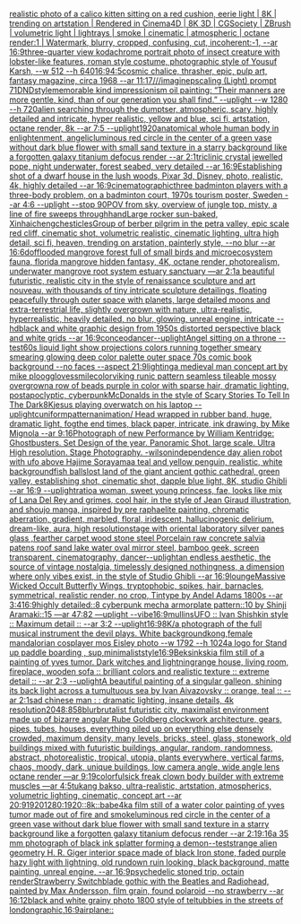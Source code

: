 [realistic photo of a calico kitten sitting on a red cushion, eerie light | 8K | trending on artstation | Rendered in Cinema4D | 8K 3D | CGSociety | ZBrush | volumetric light | lightrays | smoke | cinematic | atmospheric | octane render:1 | Watermark, blurry, cropped, confusing, cut, incoherent:-1, --ar 16:9](https://www.ebank.nz/aiartgenerator?category=realistic%2520photo%2520of%2520a%2520calico%2520kitten%2520sitting%2520on%2520a%2520red%2520cushion%2C%2520eerie%2520light%2520%7C%25208K%2520%7C%2520trending%2520on%2520artstation%2520%7C%2520Rendered%2520in%2520Cinema4D%2520%7C%25208K%25203D%2520%7C%2520CGSociety%2520%7C%2520ZBrush%2520%7C%2520volumetric%2520light%2520%7C%2520lightrays%2520%7C%2520smoke%2520%7C%2520cinematic%2520%7C%2520atmospheric%2520%7C%2520octane%2520render%3A1%2520%7C%2520Watermark%2C%2520blurry%2C%2520cropped%2C%2520confusing%2C%2520cut%2C%2520incoherent%3A-1%2C%2520--ar%252016%3A9)[three-quarter view kodachrome portrait photo of insect creature with lobster-like features, roman style costume, photographic style of Yousuf Karsh, --w 512 --h 640](https://www.ebank.nz/aiartgenerator?category=three-quarter%2520view%2520kodachrome%2520portrait%2520photo%2520of%2520insect%2520creature%2520with%2520lobster-like%2520features%2C%2520roman%2520style%2520costume%2C%2520photographic%2520style%2520of%2520Yousuf%2520Karsh%2C%2520--w%2520512%2520--h%2520640)[16:9](https://www.ebank.nz/aiartgenerator?category=16%3A9)[4:5](https://www.ebank.nz/aiartgenerator?category=4%3A5)[cosmic chalice, thrasher, epic, pulp art, fantasy magazine, circa 1968 --ar 11:17](https://www.ebank.nz/aiartgenerator?category=cosmic%2520chalice%2C%2520thrasher%2C%2520epic%2C%2520pulp%2520art%2C%2520fantasy%2520magazine%2C%2520circa%25201968%2520--ar%252011%3A17)[///imaginepscaling (Light) prompt 71](https://www.ebank.nz/aiartgenerator?category=///imaginepscaling%2520%28Light%29%2520prompt%252071)[DND](https://www.ebank.nz/aiartgenerator?category=DND)[style](https://www.ebank.nz/aiartgenerator?category=style)[memorable kind impressionism oil painting: “Their manners are more gentle, kind, than of our generation you shall find.” --uplight --w 1280 --h 720](https://www.ebank.nz/aiartgenerator?category=memorable%2520kind%2520impressionism%2520oil%2520painting%3A%2520%E2%80%9CTheir%2520manners%2520are%2520more%2520gentle%2C%2520kind%2C%2520than%2520of%2520our%2520generation%2520you%2520shall%2520find.%E2%80%9D%2520--uplight%2520--w%25201280%2520--h%2520720)[alien searching through the dumptser, atmospheric, scary, highly detailed and intricate, hyper realistic, yellow and blue, sci fi, artstation, octane render, 8k --ar 7:5 --uplight](https://www.ebank.nz/aiartgenerator?category=alien%2520searching%2520through%2520the%2520dumptser%2C%2520atmospheric%2C%2520scary%2C%2520highly%2520detailed%2520and%2520intricate%2C%2520hyper%2520realistic%2C%2520yellow%2520and%2520blue%2C%2520sci%2520fi%2C%2520artstation%2C%2520octane%2520render%2C%25208k%2520--ar%25207%3A5%2520--uplight)[1920](https://www.ebank.nz/aiartgenerator?category=1920)[anatomical whole human body in enlightenment, angelic](https://www.ebank.nz/aiartgenerator?category=anatomical%2520whole%2520human%2520body%2520in%2520enlightenment%2C%2520angelic)[luminous red circle in the center of a green vase without dark blue flower with small sand texture in a starry background like a forgotten galaxy titanium defocus render --ar 2:1](https://www.ebank.nz/aiartgenerator?category=luminous%2520red%2520circle%2520in%2520the%2520center%2520of%2520a%2520green%2520vase%2520without%2520dark%2520blue%2520flower%2520with%2520small%2520sand%2520texture%2520in%2520a%2520starry%2520background%2520like%2520a%2520forgotten%2520galaxy%2520titanium%2520defocus%2520render%2520--ar%25202%3A1)[triclinic crystal jewelled pope, night underwater, forest seabed, very detailed --ar 16:9](https://www.ebank.nz/aiartgenerator?category=triclinic%2520crystal%2520jewelled%2520pope%2C%2520night%2520underwater%2C%2520forest%2520seabed%2C%2520very%2520detailed%2520--ar%252016%3A9)[Establishing shot of a dwarf house in the lush woods, Pixar 3d, Disney, photo, realistic, 4k, highly detailed --ar 16:9](https://www.ebank.nz/aiartgenerator?category=Establishing%2520shot%2520of%2520a%2520dwarf%2520house%2520in%2520the%2520lush%2520woods%2C%2520Pixar%25203d%2C%2520Disney%2C%2520photo%2C%2520realistic%2C%25204k%2C%2520highly%2520detailed%2520--ar%252016%3A9)[cinematographic](https://www.ebank.nz/aiartgenerator?category=cinematographic)[three badminton players with a three-body problem, on a badminton court, 1970s tourism poster, Sweden --ar 4:6 --uplight --stop 90](https://www.ebank.nz/aiartgenerator?category=three%2520badminton%2520players%2520with%2520a%2520three-body%2520problem%2C%2520on%2520a%2520badminton%2520court%2C%25201970s%2520tourism%2520poster%2C%2520Sweden%2520--ar%25204%3A6%2520--uplight%2520--stop%252090)[POV from sky, overview of jungle top, misty, a line of fire sweeps through](https://www.ebank.nz/aiartgenerator?category=POV%2520from%2520sky%2C%2520overview%2520of%2520jungle%2520top%2C%2520misty%2C%2520a%2520line%2520of%2520fire%2520sweeps%2520through)[hand](https://www.ebank.nz/aiartgenerator?category=hand)[Large rocker sun-baked, Xinhaicheng](https://www.ebank.nz/aiartgenerator?category=Large%2520rocker%2520sun-baked%2C%2520Xinhaicheng)[chesticles](https://www.ebank.nz/aiartgenerator?category=chesticles)[Group of berber pilgrim in the petra valley, epic scale red cliff, cinematic shot, volumetric realistic, cinematic lighting, ultra high detail, sci fi, heaven, trending on arstation, painterly style, --no blur --ar 16:6](https://www.ebank.nz/aiartgenerator?category=Group%2520of%2520berber%2520pilgrim%2520in%2520the%2520petra%2520valley%2C%2520epic%2520scale%2520red%2520cliff%2C%2520cinematic%2520shot%2C%2520volumetric%2520realistic%2C%2520cinematic%2520lighting%2C%2520ultra%2520high%2520detail%2C%2520sci%2520fi%2C%2520heaven%2C%2520trending%2520on%2520arstation%2C%2520painterly%2520style%2C%2520--no%2520blur%2520--ar%252016%3A6)[dof](https://www.ebank.nz/aiartgenerator?category=dof)[flooded mangrove forest full of small birds and microecosystem fauna, florida mangrove hidden fantasy, 4K, octane render, photorealism, underwater mangrove root system estuary sanctuary —ar 2:1](https://www.ebank.nz/aiartgenerator?category=flooded%2520mangrove%2520forest%2520full%2520of%2520small%2520birds%2520and%2520microecosystem%2520fauna%2C%2520florida%2520mangrove%2520hidden%2520fantasy%2C%25204K%2C%2520octane%2520render%2C%2520photorealism%2C%2520underwater%2520mangrove%2520root%2520system%2520estuary%2520sanctuary%2520%E2%80%94ar%25202%3A1)[a beautiful futuristic, realistic city in the style of renaissance sculpture and art nouveau, with thousands of tiny intricate sculpture detailings, floating peacefully through outer space with planets, large detailed moons and extra-terrestrial life, slightly overgrown with nature, ultra-realistic, hyperrealistic, heavily detailed, no blur, glowing, unreal engine, intricate --hd](https://www.ebank.nz/aiartgenerator?category=a%2520beautiful%2520futuristic%2C%2520realistic%2520city%2520in%2520the%2520style%2520of%2520renaissance%2520sculpture%2520and%2520art%2520nouveau%2C%2520with%2520thousands%2520of%2520tiny%2520intricate%2520sculpture%2520detailings%2C%2520floating%2520peacefully%2520through%2520outer%2520space%2520with%2520planets%2C%2520large%2520detailed%2520moons%2520and%2520extra-terrestrial%2520life%2C%2520slightly%2520overgrown%2520with%2520nature%2C%2520ultra-realistic%2C%2520hyperrealistic%2C%2520heavily%2520detailed%2C%2520no%2520blur%2C%2520glowing%2C%2520unreal%2520engine%2C%2520intricate%2520--hd)[black and white graphic design from 1950s distorted perspective black and white grids --ar 16:9](https://www.ebank.nz/aiartgenerator?category=black%2520and%2520white%2520graphic%2520design%2520from%25201950s%2520distorted%2520perspective%2520black%2520and%2520white%2520grids%2520--ar%252016%3A9)[conceo](https://www.ebank.nz/aiartgenerator?category=conceo)[dancer](https://www.ebank.nz/aiartgenerator?category=dancer)[--uplight](https://www.ebank.nz/aiartgenerator?category=--uplight)[Angel sitting on a throne --test](https://www.ebank.nz/aiartgenerator?category=Angel%2520sitting%2520on%2520a%2520throne%2520--test)[60s liquid light show projections colors running together smeary smearing glowing deep color palette outer space 70s comic book background  --no faces --aspect 21:9](https://www.ebank.nz/aiartgenerator?category=60s%2520liquid%2520light%2520show%2520projections%2520colors%2520running%2520together%2520smeary%2520smearing%2520glowing%2520deep%2520color%2520palette%2520outer%2520space%252070s%2520comic%2520book%2520background%2520%2520--no%2520faces%2520--aspect%252021%3A9)[lighting](https://www.ebank.nz/aiartgenerator?category=lighting)[a medieval man concept art by mike ploog](https://www.ebank.nz/aiartgenerator?category=a%2520medieval%2520man%2520concept%2520art%2520by%2520mike%2520ploog)[gloves](https://www.ebank.nz/aiartgenerator?category=gloves)[smile](https://www.ebank.nz/aiartgenerator?category=smile)[color](https://www.ebank.nz/aiartgenerator?category=color)[viking runic pattern seamless tileable mossy overgrown](https://www.ebank.nz/aiartgenerator?category=viking%2520runic%2520pattern%2520seamless%2520tileable%2520mossy%2520overgrown)[a row of beads purple in color with sparse hair, dramatic lighting, postapoclyptic, cyberpunk](https://www.ebank.nz/aiartgenerator?category=a%2520row%2520of%2520beads%2520purple%2520in%2520color%2520with%2520sparse%2520hair%2C%2520dramatic%2520lighting%2C%2520postapoclyptic%2C%2520cyberpunk)[McDonalds in the style of Scary Stories To Tell In The Dark](https://www.ebank.nz/aiartgenerator?category=McDonalds%2520in%2520the%2520style%2520of%2520Scary%2520Stories%2520To%2520Tell%2520In%2520The%2520Dark)[8K](https://www.ebank.nz/aiartgenerator?category=8K)[jesus playing overwatch on his laptop --uplight](https://www.ebank.nz/aiartgenerator?category=jesus%2520playing%2520overwatch%2520on%2520his%2520laptop%2520--uplight)[cuniform](https://www.ebank.nz/aiartgenerator?category=cuniform)[pattern](https://www.ebank.nz/aiartgenerator?category=pattern)[animation](https://www.ebank.nz/aiartgenerator?category=animation)[/ Head wrapped in rubber band, huge, dramatic light, fog](https://www.ebank.nz/aiartgenerator?category=/%2520Head%2520wrapped%2520in%2520rubber%2520band%2C%2520huge%2C%2520dramatic%2520light%2C%2520fog)[the end times, black paper, intricate, ink drawing, by Mike Mignola --ar 9:16](https://www.ebank.nz/aiartgenerator?category=the%2520end%2520times%2C%2520black%2520paper%2C%2520intricate%2C%2520ink%2520drawing%2C%2520by%2520Mike%2520Mignola%2520--ar%25209%3A16)[Photograph of new Performance by William Kentridge: Ghostbusters. Set Design of the year. Panoramic Shot.  large scale. Ultra High resolution. Stage Photography. -](https://www.ebank.nz/aiartgenerator?category=Photograph%2520of%2520new%2520Performance%2520by%2520William%2520Kentridge%3A%2520Ghostbusters.%2520Set%2520Design%2520of%2520the%2520year.%2520Panoramic%2520Shot.%2520%2520large%2520scale.%2520Ultra%2520High%2520resolution.%2520Stage%2520Photography.%2520-)[wilson](https://www.ebank.nz/aiartgenerator?category=wilson)[independence day alien robot with ufo above Hajime Sorayama](https://www.ebank.nz/aiartgenerator?category=independence%2520day%2520alien%2520robot%2520with%2520ufo%2520above%2520Hajime%2520Sorayama)[a teal and yellow penguin, realistic, white background](https://www.ebank.nz/aiartgenerator?category=a%2520teal%2520and%2520yellow%2520penguin%2C%2520realistic%2C%2520white%2520background)[fish balls](https://www.ebank.nz/aiartgenerator?category=fish%2520balls)[lost land of the giant ancient gothic cathedral, green valley, establishing shot, cinematic shot, dapple blue light, 8K, studio Ghibli --ar 16:9 --uplight](https://www.ebank.nz/aiartgenerator?category=lost%2520land%2520of%2520the%2520giant%2520ancient%2520gothic%2520cathedral%2C%2520green%2520valley%2C%2520establishing%2520shot%2C%2520cinematic%2520shot%2C%2520dapple%2520blue%2520light%2C%25208K%2C%2520studio%2520Ghibli%2520--ar%252016%3A9%2520--uplight)[ratio](https://www.ebank.nz/aiartgenerator?category=ratio)[a woman, sweet young princess, fae, looks like mix of Lana Del Rey and grimes, cool hair, in the style of Jean Giraud illustration, and shoujo manga, inspired by pre raphaelite painting, chromatic aberration, gradient, marbled, floral, iridescent, hallucinogenic delirium, dream-like, aura, high resolution](https://www.ebank.nz/aiartgenerator?category=a%2520woman%2C%2520sweet%2520young%2520princess%2C%2520fae%2C%2520looks%2520like%2520mix%2520of%2520Lana%2520Del%2520Rey%2520and%2520grimes%2C%2520cool%2520hair%2C%2520in%2520the%2520style%2520of%2520Jean%2520Giraud%2520illustration%2C%2520and%2520shoujo%2520manga%2C%2520inspired%2520by%2520pre%2520raphaelite%2520painting%2C%2520chromatic%2520aberration%2C%2520gradient%2C%2520marbled%2C%2520floral%2C%2520iridescent%2C%2520hallucinogenic%2520delirium%2C%2520dream-like%2C%2520aura%2C%2520high%2520resolution)[stage with oriental laboratory silver panes glass ,fearther carpet wood stone steel Porcelain raw concrete salvia patens roof sand lake water oval mirror steel, bamboo geek, screen transparent, cinematography, dancer](https://www.ebank.nz/aiartgenerator?category=stage%2520with%2520oriental%2520laboratory%2520silver%2520panes%2520glass%2520%2Cfearther%2520carpet%2520wood%2520stone%2520steel%2520Porcelain%2520raw%2520concrete%2520salvia%2520patens%2520roof%2520sand%2520lake%2520water%2520oval%2520mirror%2520steel%2C%2520bamboo%2520geek%2C%2520screen%2520transparent%2C%2520cinematography%2C%2520dancer)[--uplight](https://www.ebank.nz/aiartgenerator?category=--uplight)[an endless aesthetic, the source of vintage nostalgia, timelessly designed nothingness, a dimension where only vibes exist, in the style of Studio Ghibli --ar 16:9](https://www.ebank.nz/aiartgenerator?category=an%2520endless%2520aesthetic%2C%2520the%2520source%2520of%2520vintage%2520nostalgia%2C%2520timelessly%2520designed%2520nothingness%2C%2520a%2520dimension%2520where%2520only%2520vibes%2520exist%2C%2520in%2520the%2520style%2520of%2520Studio%2520Ghibli%2520--ar%252016%3A9)[lounge](https://www.ebank.nz/aiartgenerator?category=lounge)[Massive Wicked Occult Butterfly Wings, tryptophobic, spikes, hair, barnacles, symmetrical, realistic render, no crop, Tintype by Andel Adams 1800s --ar 3:4](https://www.ebank.nz/aiartgenerator?category=Massive%2520Wicked%2520Occult%2520Butterfly%2520Wings%2C%2520tryptophobic%2C%2520spikes%2C%2520hair%2C%2520barnacles%2C%2520symmetrical%2C%2520realistic%2520render%2C%2520no%2520crop%2C%2520Tintype%2520by%2520Andel%2520Adams%25201800s%2520--ar%25203%3A4)[16:9](https://www.ebank.nz/aiartgenerator?category=16%3A9)[highly detailed::8 cyberpunk mecha armorplate pattern::10 by Shinji Aramaki::15 —ar 47:82 —uplight --vibe](https://www.ebank.nz/aiartgenerator?category=highly%2520detailed%3A%3A8%2520cyberpunk%2520mecha%2520armorplate%2520pattern%3A%3A10%2520by%2520Shinji%2520Aramaki%3A%3A15%2520%E2%80%94ar%252047%3A82%2520%E2%80%94uplight%2520--vibe)[16:9](https://www.ebank.nz/aiartgenerator?category=16%3A9)[mullins](https://www.ebank.nz/aiartgenerator?category=mullins)[UFO :: Ivan Shishkin style :: Maximum detail :: --ar 3:2 --uplight](https://www.ebank.nz/aiartgenerator?category=UFO%2520%3A%3A%2520Ivan%2520Shishkin%2520style%2520%3A%3A%2520Maximum%2520detail%2520%3A%3A%2520--ar%25203%3A2%2520--uplight)[16:9](https://www.ebank.nz/aiartgenerator?category=16%3A9)[8K](https://www.ebank.nz/aiartgenerator?category=8K)[/a photograph of the full musical instrument the devil plays. White background](https://www.ebank.nz/aiartgenerator?category=/a%2520photograph%2520of%2520the%2520full%2520musical%2520instrument%2520the%2520devil%2520plays.%2520White%2520background)[kong,](https://www.ebank.nz/aiartgenerator?category=kong%2C)[female mandalorian cosplayer mos Eisley photo --w 1792 --h 1024](https://www.ebank.nz/aiartgenerator?category=female%2520mandalorian%2520cosplayer%2520mos%2520Eisley%2520photo%2520--w%25201792%2520--h%25201024)[a logo for Stand up paddle boarding , sup,minimalist](https://www.ebank.nz/aiartgenerator?category=a%2520logo%2520for%2520Stand%2520up%2520paddle%2520boarding%2520%2C%2520sup%2Cminimalist)[style](https://www.ebank.nz/aiartgenerator?category=style)[16:9](https://www.ebank.nz/aiartgenerator?category=16%3A9)[Beksinkski](https://www.ebank.nz/aiartgenerator?category=Beksinkski)[a film still of a painting of yves tumor. Dark witches and lightning](https://www.ebank.nz/aiartgenerator?category=a%2520film%2520still%2520of%2520a%2520painting%2520of%2520yves%2520tumor.%2520Dark%2520witches%2520and%2520lightning)[range house, living room, fireplace, wooden sofa :: brilliant colors and realistic texture :: extreme detail :: --ar 2:3 --uplight](https://www.ebank.nz/aiartgenerator?category=range%2520house%2C%2520living%2520room%2C%2520fireplace%2C%2520wooden%2520sofa%2520%3A%3A%2520brilliant%2520colors%2520and%2520realistic%2520texture%2520%3A%3A%2520extreme%2520detail%2520%3A%3A%2520--ar%25202%3A3%2520--uplight)[A beautiful painting of a singular galleon, shining its back light across a tumultuous sea by Ivan Aivazovsky :: orange, teal :: --ar 2:1](https://www.ebank.nz/aiartgenerator?category=A%2520beautiful%2520painting%2520of%2520a%2520singular%2520galleon%2C%2520shining%2520its%2520back%2520light%2520across%2520a%2520tumultuous%2520sea%2520by%2520Ivan%2520Aivazovsky%2520%3A%3A%2520orange%2C%2520teal%2520%3A%3A%2520--ar%25202%3A1)[sad chinese man : : dramatic lighting, insane details, 4k resolution](https://www.ebank.nz/aiartgenerator?category=sad%2520chinese%2520man%2520%3A%2520%3A%2520dramatic%2520lighting%2C%2520insane%2520details%2C%25204k%2520resolution)[2048:858](https://www.ebank.nz/aiartgenerator?category=2048%3A858)[blur](https://www.ebank.nz/aiartgenerator?category=blur)[brutalist futuristic city, maximalist environment made up of bizarre angular Rube Goldberg clockwork architecture, gears, pipes, tubes, houses, everything piled up on everything else densely crowded, maximum density, many levels, bricks, steel, glass, stonework, old buildings mixed with futuristic buildings, angular, random, randomness, abstract, photorealistic, tropical, utopia, plants everywhere, vertical farms, chaos, moody, dark, unique buildings, low camera angle, wide angle lens octane render —ar 9:19](https://www.ebank.nz/aiartgenerator?category=brutalist%2520futuristic%2520city%2C%2520maximalist%2520environment%2520made%2520up%2520of%2520bizarre%2520angular%2520Rube%2520Goldberg%2520clockwork%2520architecture%2C%2520gears%2C%2520pipes%2C%2520tubes%2C%2520houses%2C%2520everything%2520piled%2520up%2520on%2520everything%2520else%2520densely%2520crowded%2C%2520maximum%2520density%2C%2520many%2520levels%2C%2520bricks%2C%2520steel%2C%2520glass%2C%2520stonework%2C%2520old%2520buildings%2520mixed%2520with%2520futuristic%2520buildings%2C%2520angular%2C%2520random%2C%2520randomness%2C%2520abstract%2C%2520photorealistic%2C%2520tropical%2C%2520utopia%2C%2520plants%2520everywhere%2C%2520vertical%2520farms%2C%2520chaos%2C%2520moody%2C%2520dark%2C%2520unique%2520buildings%2C%2520low%2520camera%2520angle%2C%2520wide%2520angle%2520lens%2520octane%2520render%2520%E2%80%94ar%25209%3A19)[colorful](https://www.ebank.nz/aiartgenerator?category=colorful)[sick freak clown body builder with extreme muscles —ar 4:5](https://www.ebank.nz/aiartgenerator?category=sick%2520freak%2520clown%2520body%2520builder%2520with%2520extreme%2520muscles%2520%E2%80%94ar%25204%3A5)[tukang bakso, ultra-realistic, artstation, atmospherics, volumetric lighting, cinematic, concept art --ar 20:9](https://www.ebank.nz/aiartgenerator?category=tukang%2520bakso%2C%2520ultra-realistic%2C%2520artstation%2C%2520atmospherics%2C%2520volumetric%2520lighting%2C%2520cinematic%2C%2520concept%2520art%2520--ar%252020%3A9)[1920](https://www.ebank.nz/aiartgenerator?category=1920)[1280:1920](https://www.ebank.nz/aiartgenerator?category=1280%3A1920)[::8k::](https://www.ebank.nz/aiartgenerator?category=%3A%3A8k%3A%3A)[babe](https://www.ebank.nz/aiartgenerator?category=babe)[4k](https://www.ebank.nz/aiartgenerator?category=4k)[a film still of a water color painting of yves tumor made out of fire and smoke](https://www.ebank.nz/aiartgenerator?category=a%2520film%2520still%2520of%2520a%2520water%2520color%2520painting%2520of%2520yves%2520tumor%2520made%2520out%2520of%2520fire%2520and%2520smoke)[luminous red circle in the center of a green vase without dark blue flower with small sand texture in a starry background like a forgotten galaxy titanium defocus render --ar 2:1](https://www.ebank.nz/aiartgenerator?category=luminous%2520red%2520circle%2520in%2520the%2520center%2520of%2520a%2520green%2520vase%2520without%2520dark%2520blue%2520flower%2520with%2520small%2520sand%2520texture%2520in%2520a%2520starry%2520background%2520like%2520a%2520forgotten%2520galaxy%2520titanium%2520defocus%2520render%2520--ar%25202%3A1)[9:16](https://www.ebank.nz/aiartgenerator?category=9%3A16)[a 35 mm photograph of black ink splatter forming a demon](https://www.ebank.nz/aiartgenerator?category=a%252035%2520mm%2520photograph%2520of%2520black%2520ink%2520splatter%2520forming%2520a%2520demon)[--test](https://www.ebank.nz/aiartgenerator?category=--test)[strange alien geometry H. R. Giger interior space made of black Iron stone, faded purple hazy light with lightning, old rundown ruin looking, black background, matte painting, unreal engine, --ar 16:9](https://www.ebank.nz/aiartgenerator?category=strange%2520alien%2520geometry%2520H.%2520R.%2520Giger%2520interior%2520space%2520made%2520of%2520black%2520Iron%2520stone%2C%2520faded%2520purple%2520hazy%2520light%2520with%2520lightning%2C%2520old%2520rundown%2520ruin%2520looking%2C%2520black%2520background%2C%2520matte%2520painting%2C%2520unreal%2520engine%2C%2520--ar%252016%3A9)[psychedelic stoned trip, octain render](https://www.ebank.nz/aiartgenerator?category=psychedelic%2520stoned%2520trip%2C%2520octain%2520render)[Strawberry Switchblade gothic with the Beatles and Radiohead, painted by Max Andersson, film grain, found polaroid  --no strawberry --ar 16:12](https://www.ebank.nz/aiartgenerator?category=Strawberry%2520Switchblade%2520gothic%2520with%2520the%2520Beatles%2520and%2520Radiohead%2C%2520painted%2520by%2520Max%2520Andersson%2C%2520film%2520grain%2C%2520found%2520polaroid%2520%2520--no%2520strawberry%2520--ar%252016%3A12)[black and white grainy photo 1800 style of teltubbies in the streets of london](https://www.ebank.nz/aiartgenerator?category=black%2520and%2520white%2520grainy%2520photo%25201800%2520style%2520of%2520teltubbies%2520in%2520the%2520streets%2520of%2520london)[graphic,](https://www.ebank.nz/aiartgenerator?category=graphic%2C)[16:9](https://www.ebank.nz/aiartgenerator?category=16%3A9)[airplane::](https://www.ebank.nz/aiartgenerator?category=airplane%3A%3A)
